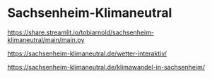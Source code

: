# Sachsenheim-Klimaneutral

https://share.streamlit.io/tobiarnold/sachsenheim-klimaneutral/main/main.py


https://sachsenheim-klimaneutral.de/wetter-interaktiv/


https://sachsenheim-klimaneutral.de/klimawandel-in-sachsenheim/

